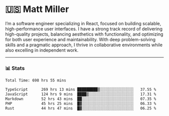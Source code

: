 # 🇺🇸 Matt Miller

I’m a software engineer specializing in React, focused on building scalable, high-performance user interfaces. I have a strong track record of delivering high-quality projects, balancing aesthetics with functionality, and optimizing for both user experience and maintainability. With deep problem-solving skills and a pragmatic approach, I thrive in collaborative environments while also excelling in independent work.

---
### 📊 Stats
<!--START_SECTION:waka-->

```txt
Total Time: 698 hrs 55 mins

TypeScript      269 hrs 13 mins █████████▒░░░░░░░░░░░░░░░   37.55 %
JavaScript      124 hrs 9 mins  ████▒░░░░░░░░░░░░░░░░░░░░   17.31 %
Markdown        52 hrs 43 mins  ██░░░░░░░░░░░░░░░░░░░░░░░   07.35 %
PHP             45 hrs 25 mins  █▓░░░░░░░░░░░░░░░░░░░░░░░   06.33 %
Rust            44 hrs 47 mins  █▓░░░░░░░░░░░░░░░░░░░░░░░   06.25 %
```

<!--END_SECTION:waka-->
<!--![thesandybridge stats-overview](https://raw.githubusercontent.com/thesandybridge/github-stats/master/generated/languages.svg#gh-dark-mode-only)-->
<!--![thesandybridge github-trophies](https://github-profile-trophy.vercel.app/?username=thesandybridge&theme=tokyonight&no-bg=true&no-frame=true)-->
